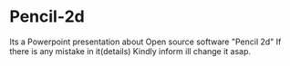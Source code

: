 # Pencil-2d
Its a Powerpoint presentation about Open source software "Pencil 2d"
If there is any mistake in it(details) Kindly inform ill change it asap.
